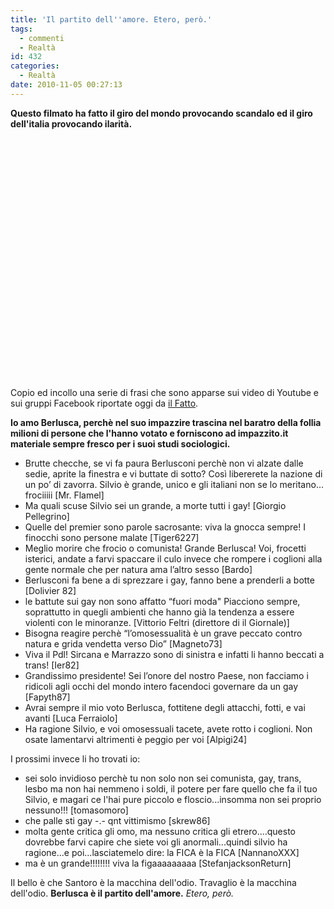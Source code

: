 ```yaml
---
title: 'Il partito dell''amore. Etero, però.'
tags:
  - commenti
  - Realtà
id: 432
categories:
  - Realtà
date: 2010-11-05 00:27:13
---
```


**Questo filmato ha fatto il giro del mondo provocando scandalo ed il giro dell'italia provocando ilarità.**

<object width="480" height="385"><param name="movie" value="http://www.youtube.com/v/d1RX_ppWuRg?fs=1&amp;hl=it_IT"></param><param name="allowFullScreen" value="true"></param><param name="allowscriptaccess" value="always"></param><embed src="http://www.youtube.com/v/d1RX_ppWuRg?fs=1&amp;hl=it_IT" type="application/x-shockwave-flash" allowscriptaccess="always" allowfullscreen="true" width="480" height="385"></embed></object>

Copio ed incollo una serie di frasi che sono apparse sui video di Youtube e sui gruppi Facebook riportate oggi da [il Fatto](http://www.ilfattoquotidiano.it/). 

**Io amo Berlusca, perchè nel suo impazzire trascina nel baratro della follia milioni di persone che l'hanno votato e forniscono ad impazzito.it materiale sempre fresco per i suoi studi sociologici.**

*   Brutte checche, se vi fa paura Berlusconi perchè non vi alzate dalle sedie, aprite la finestra e vi buttate di sotto? Così libererete la nazione di un po’ di zavorra. Silvio è grande, unico e gli italiani non se lo meritano... frociiiii [Mr. Flamel]
*   Ma quali scuse Silvio sei un grande, a morte tutti i gay! [Giorgio Pellegrino]
*   Quelle del premier sono parole sacrosante: viva la gnocca sempre! I finocchi sono persone malate [Tiger6227]
*   Meglio morire che frocio o comunista! Grande Berlusca! Voi, frocetti isterici, andate a farvi spaccare il culo invece che rompere i coglioni alla gente normale che per natura ama l’altro sesso [Bardo]
*   Berlusconi fa bene a di sprezzare i gay, fanno bene a prenderli a botte [Dolivier 82]
*   le battute sui gay non sono affatto “fuori moda" Piacciono sempre, soprattutto in quegli ambienti che hanno già la tendenza a essere violenti con le minoranze. [Vittorio Feltri (direttore di il Giornale)]
*   Bisogna reagire perchè “l’omosessualità è un grave peccato contro natura e grida vendetta verso Dio” [Magneto73]
*   Viva il Pdl! Sircana e Marrazzo sono di sinistra e infatti li hanno beccati a trans! [Ier82]
*   Grandissimo presidente! Sei l’onore del nostro Paese, non facciamo i ridicoli agli occhi del mondo intero facendoci governare da un gay [Fapyth87]
*   Avrai sempre il mio voto Berlusca, fottitene degli attacchi, fotti, e vai avanti [Luca Ferraiolo]
*   Ha ragione Silvio, e voi omosessuali tacete, avete rotto i coglioni. Non osate lamentarvi altrimenti è peggio per voi [Alpigi24]

I prossimi invece li ho trovati io:

*   sei solo invidioso perchè tu non solo non sei comunista, gay, trans, lesbo ma non hai nemmeno i soldi, il potere per﻿ fare quello che fa il tuo Silvio, e magari ce l'hai pure piccolo e floscio...insomma non sei proprio nessuno!!! [tomasomoro]
*   che palle﻿ sti gay -.- qnt vittimismo [skrew86]
*   molta gente critica gli omo, ma nessuno critica gli etrero....questo dovrebbe farvi capire che siete voi gli anormali...quindi silvio ha ragione...e poi...lasciatemelo dire: la FICA﻿ è la FICA [NannanoXXX]
*   ma è un﻿ grande!!!!!!!! viva la figaaaaaaaaa [StefanjacksonReturn]

Il bello è che Santoro è la macchina dell'odio.
Travaglio è la macchina dell'odio.
**Berlusca è il partito dell'amore.** _Etero, però._
